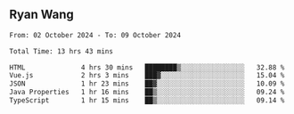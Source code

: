 ## Ryan Wang

<!--START_SECTION:waka-->

```txt
From: 02 October 2024 - To: 09 October 2024

Total Time: 13 hrs 43 mins

HTML              4 hrs 30 mins   ████████▒░░░░░░░░░░░░░░░░   32.88 %
Vue.js            2 hrs 3 mins    ███▓░░░░░░░░░░░░░░░░░░░░░   15.04 %
JSON              1 hr 23 mins    ██▓░░░░░░░░░░░░░░░░░░░░░░   10.09 %
Java Properties   1 hr 16 mins    ██▒░░░░░░░░░░░░░░░░░░░░░░   09.24 %
TypeScript        1 hr 15 mins    ██▒░░░░░░░░░░░░░░░░░░░░░░   09.14 %
```

<!--END_SECTION:waka-->
